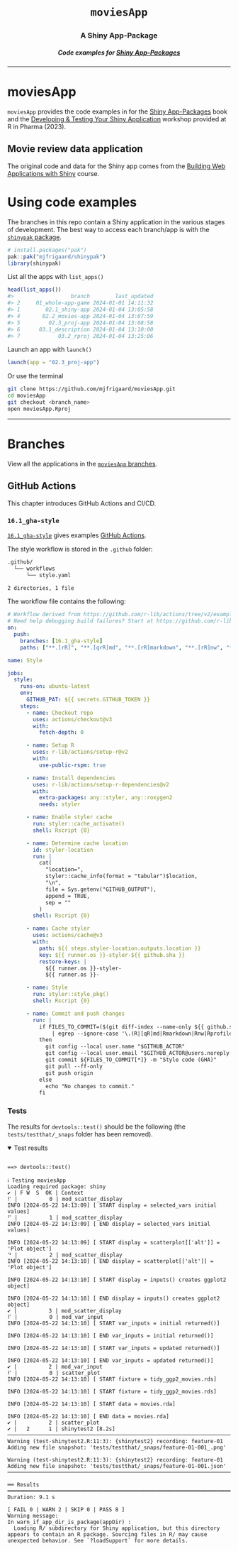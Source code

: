 <h1 align="center">

<code>moviesApp</code>

</h1>

<h3 align="center">

A Shiny App-Package

</h3>

<h5 align="center">

Code examples for <a href="https://mjfrigaard.github.io/shinyap/"> Shiny App-Packages </a>

</h5>

<hr>

# moviesApp

`moviesApp` provides the code examples in for the [Shiny App-Packages](https://mjfrigaard.github.io/shinyap/) book and the [Developing & Testing Your Shiny Application](https://mjfrigaard.github.io/dev-test-shiny/) workshop provided at R in Pharma (2023).

## Movie review data application

The original code and data for the Shiny app comes from the [Building Web Applications with Shiny](https://rstudio-education.github.io/shiny-course/) course.

# Using code examples

The branches in this repo contain a Shiny application in the various stages of development. The best way to access each branch/app is with the [`shinypak` package](https://mjfrigaard.github.io/shinypak/).

``` r
# install.packages("pak")
pak::pak("mjfrigaard/shinypak")
library(shinypak)
```

List all the apps with `list_apps()`

``` r
head(list_apps())
#>                  branch        last_updated
#> 2     01_whole-app-game 2024-01-01 14:11:32
#> 1        02.1_shiny-app 2024-01-04 13:05:58
#> 4       02.2_movies-app 2024-01-04 13:07:59
#> 5         02.3_proj-app 2024-01-04 13:08:58
#> 6      03.1_description 2024-01-04 13:10:00
#> 7            03.2_rproj 2024-01-04 13:25:06
```

Launch an app with `launch()`

``` r
launch(app = "02.3_proj-app")
```

Or use the terminal

``` bash
git clone https://github.com/mjfrigaard/moviesApp.git
cd moviesApp
git checkout <branch_name>
open moviesApp.Rproj
```

------------------------------------------------------------------------

# Branches

View all the applications in the [`moviesApp` branches](https://github.com/mjfrigaard/moviesApp/branches/all).

## GitHub Actions

This chapter introduces GitHub Actions and CI/CD.

### `16.1_gha-style`

[`16.1_gha-style`](https://github.com/mjfrigaard/moviesApp/tree/16.1_gha-style) gives examples [GitHub Actions](https://docs.github.com/en/actions).

The style workflow is stored in the `.github` folder:

``` sh
.github/
  └── workflows
      └── style.yaml

2 directories, 1 file
```

The workflow file contains the following:

``` yml
# Workflow derived from https://github.com/r-lib/actions/tree/v2/examples
# Need help debugging build failures? Start at https://github.com/r-lib/actions#where-to-find-help
on:
  push:
    branches: [16.1_gha-style]
    paths: ["**.[rR]", "**.[qrR]md", "**.[rR]markdown", "**.[rR]nw", "**.[rR]profile"]

name: Style

jobs:
  style:
    runs-on: ubuntu-latest
    env:
      GITHUB_PAT: ${{ secrets.GITHUB_TOKEN }}
    steps:
      - name: Checkout repo
        uses: actions/checkout@v3
        with:
          fetch-depth: 0

      - name: Setup R
        uses: r-lib/actions/setup-r@v2
        with:
          use-public-rspm: true

      - name: Install dependencies
        uses: r-lib/actions/setup-r-dependencies@v2
        with:
          extra-packages: any::styler, any::roxygen2
          needs: styler

      - name: Enable styler cache
        run: styler::cache_activate()
        shell: Rscript {0}

      - name: Determine cache location
        id: styler-location
        run: |
          cat(
            "location=",
            styler::cache_info(format = "tabular")$location,
            "\n",
            file = Sys.getenv("GITHUB_OUTPUT"),
            append = TRUE,
            sep = ""
          )
        shell: Rscript {0}

      - name: Cache styler
        uses: actions/cache@v3
        with:
          path: ${{ steps.styler-location.outputs.location }}
          key: ${{ runner.os }}-styler-${{ github.sha }}
          restore-keys: |
            ${{ runner.os }}-styler-
            ${{ runner.os }}-

      - name: Style
        run: styler::style_pkg()
        shell: Rscript {0}

      - name: Commit and push changes
        run: |
          if FILES_TO_COMMIT=($(git diff-index --name-only ${{ github.sha }} \
              | egrep --ignore-case '\.(R|[qR]md|Rmarkdown|Rnw|Rprofile)$'))
          then
            git config --local user.name "$GITHUB_ACTOR"
            git config --local user.email "$GITHUB_ACTOR@users.noreply.github.com"
            git commit ${FILES_TO_COMMIT[*]} -m "Style code (GHA)"
            git pull --ff-only
            git push origin
          else
            echo "No changes to commit."
          fi
```


### Tests 

The results for `devtools::test()` should be the following (the `tests/testthat/_snaps` folder has been removed).



<details open>

<summary>Test results</summary>

``` verbatim

==> devtools::test()

ℹ Testing moviesApp
Loading required package: shiny
✔ | F W  S  OK | Context
⠏ |          0 | mod_scatter_display                                                               
INFO [2024-05-22 14:13:09] [ START display = selected_vars initial values]
⠋ |          1 | mod_scatter_display                                                               
INFO [2024-05-22 14:13:09] [ END display = selected_vars initial values]

INFO [2024-05-22 14:13:09] [ START display = scatterplot[['alt']] = 'Plot object']
⠙ |          2 | mod_scatter_display                                                               
INFO [2024-05-22 14:13:10] [ END display = scatterplot[['alt']] = 'Plot object']

INFO [2024-05-22 14:13:10] [ START display = inputs() creates ggplot2 object]

INFO [2024-05-22 14:13:10] [ END display = inputs() creates ggplot2 object]
✔ |          3 | mod_scatter_display
⠏ |          0 | mod_var_input                                                                     
INFO [2024-05-22 14:13:10] [ START var_inputs = initial returned()]

INFO [2024-05-22 14:13:10] [ END var_inputs = initial returned()]

INFO [2024-05-22 14:13:10] [ START var_inputs = updated returned()]

INFO [2024-05-22 14:13:10] [ END var_inputs = updated returned()]
✔ |          2 | mod_var_input
⠏ |          0 | scatter_plot                                                                      
INFO [2024-05-22 14:13:10] [ START fixture = tidy_ggp2_movies.rds]

INFO [2024-05-22 14:13:10] [ START fixture = tidy_ggp2_movies.rds]

INFO [2024-05-22 14:13:10] [ START data = movies.rda]

INFO [2024-05-22 14:13:10] [ END data = movies.rda]
✔ |          2 | scatter_plot
✔ |   2      1 | shinytest2 [8.2s]                                                                 
───────────────────────────────────────────────────────────────────────────────────────────────────
Warning (test-shinytest2.R:11:3): {shinytest2} recording: feature-01
Adding new file snapshot: 'tests/testthat/_snaps/feature-01-001_.png'

Warning (test-shinytest2.R:11:3): {shinytest2} recording: feature-01
Adding new file snapshot: 'tests/testthat/_snaps/feature-01-001.json'
───────────────────────────────────────────────────────────────────────────────────────────────────

══ Results ════════════════════════════════════════════════════════════════════════════════════════
Duration: 9.1 s

[ FAIL 0 | WARN 2 | SKIP 0 | PASS 8 ]
Warning message:
In warn_if_app_dir_is_package(appDir) :
  Loading R/ subdirectory for Shiny application, but this directory appears to contain an R package. Sourcing files in R/ may cause unexpected behavior. See `?loadSupport` for more details.

```

</details>